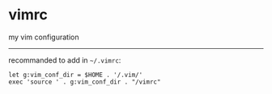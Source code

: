 # vimrc
my vim configuration

---

recommanded to add in `~/.vimrc`: 
```vim
let g:vim_conf_dir = $HOME . '/.vim/'
exec 'source ' . g:vim_conf_dir . "/vimrc"
```
